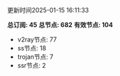 更新时间2025-01-15 16:11:33

**总订阅: 45**
**总节点: 682**
**有效节点: 104**
- v2ray节点: 77
- ss节点: 18
- trojan节点: 7
- ssr节点: 2
